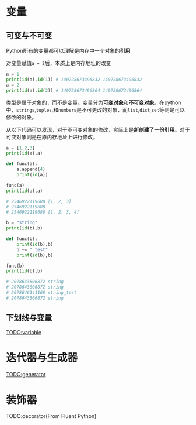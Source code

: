 # 变量

## 可变与不可变

Python所有的变量都可以理解是内存中一个对象的**引用**

对变量赋值`a = 2`后，本质上是内存地址的改变
```python
a = 1
print(id(a),id(1)) # 140728673496832 140728673496832
a = 2
print(id(a),id(2)) # 140728673496864 140728673496864
```

类型是属于对象的，而不是变量。变量分为**可变对象**和**不可变对象**。在python中，`strings`,`tuples`,和`numbers`是不可更改的对象，而`list`,`dict`,`set`等则是可以修改的对象。

从以下代码可以发现，对于不可变对象的修改，实际上是**新创建了一份引用**。对于可变对象则是在原内存地址上进行修改。

```python
a = [1,2,3]
print(id(a),a)

def func(a):
    a.append(4)
    print(id(a))

func(a)
print(id(a),a)

# 2546922119688 [1, 2, 3]
# 2546922119688
# 2546922119688 [1, 2, 3, 4]

b = "string"
print(id(b),b)

def func(b):
    print(id(b),b)
    b += "_test"
    print(id(b),b)

func(b)
print(id(b),b)

# 2078643806872 string
# 2078643806872 string
# 2078646141168 string_test
# 2078643806872 string
```

## 下划线与变量

[TODO:variable](https://github.com/taizilongxu/interview_python#9-%E8%BF%AD%E4%BB%A3%E5%99%A8%E5%92%8C%E7%94%9F%E6%88%90%E5%99%A8)

# 迭代器与生成器

[TODO:generator](https://github.com/taizilongxu/interview_python#9-%E8%BF%AD%E4%BB%A3%E5%99%A8%E5%92%8C%E7%94%9F%E6%88%90%E5%99%A8)

# 装饰器

TODO:decorator(From Fluent Python)
